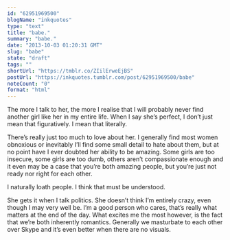 ```yaml
---
id: "62951969500"
blogName: "inkquotes"
type: "text"
title: "babe."
summary: "babe."
date: "2013-10-03 01:20:31 GMT"
slug: "babe"
state: "draft"
tags: ""
shortUrl: "https://tmblr.co/ZIilErweEjBS"
postUrl: "https://inkquotes.tumblr.com/post/62951969500/babe"
noteCount: "0"
format: "html"
---
```


The more I talk to her, the more I realise that I will probably never find another girl like her in my entire life. When I say she’s perfect, I don’t just mean that figuratively. I mean that literally.

There’s really just too much to love about her. I generally find most women obnoxious or inevitably I’ll find some small detail to hate about them, but at no point have I ever doubted her ability to be amazing. Some girls are too insecure, some girls are too dumb, others aren’t compassionate enough and it even may be a case that you’re both amazing people, but you’re just not ready nor right for each other. 

I naturally loath people. I think that must be understood. 

She gets it when I talk politics. She doesn’t think I’m entirely crazy, even though I may very well be. I’m a good person who cares, that’s really what matters at the end of the day. What excites me the most however, is the fact that we’re both inherently romantics. Generally we masturbate to each other over Skype and it’s even better when there are no visuals.